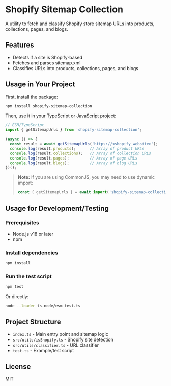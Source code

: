 # Shopify Sitemap Collection

A utility to fetch and classify Shopify store sitemap URLs into products, collections, pages, and blogs.

## Features
- Detects if a site is Shopify-based
- Fetches and parses sitemap.xml
- Classifies URLs into products, collections, pages, and blogs

## Usage in Your Project

First, install the package:

```bash
npm install shopify-sitemap-collection
```

Then, use it in your TypeScript or JavaScript project:

```ts
// ESM/TypeScript
import { getSitemapUrls } from 'shopify-sitemap-collection';

(async () => {
  const result = await getSitemapUrls('https://<shopify_website>');
  console.log(result.products);      // Array of product URLs
  console.log(result.collections);   // Array of collection URLs
  console.log(result.pages);         // Array of page URLs
  console.log(result.blogs);         // Array of blog URLs
})();
```

> **Note:** If you are using CommonJS, you may need to use dynamic import:
> ```js
> const { getSitemapUrls } = await import('shopify-sitemap-collection');
> ```

## Usage for Development/Testing

### Prerequisites
- Node.js v18 or later
- npm

### Install dependencies
```bash
npm install
```

### Run the test script
```bash
npm test
```

Or directly:
```bash
node --loader ts-node/esm test.ts
```

## Project Structure
- `index.ts` - Main entry point and sitemap logic
- `src/utils/isShopify.ts` - Shopify site detection
- `src/utils/classifier.ts` - URL classifier
- `test.ts` - Example/test script

## License
MIT